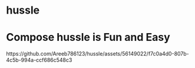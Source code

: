 # hussle
<h1>Compose hussle is Fun and Easy</h1>
https://github.com/Areeb786123/hussle/assets/56149022/f7c0a4d0-807b-4c5b-994a-ccf686c548c3
